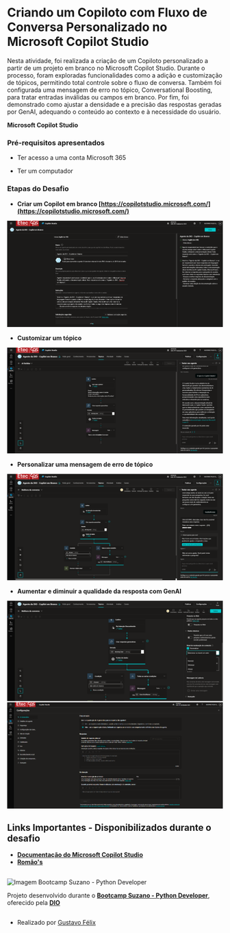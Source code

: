 # Criando um Copiloto com Fluxo de Conversa Personalizado no Microsoft Copilot Studio

Nesta atividade, foi realizada a criação de um Copiloto personalizado a partir de um projeto em branco no Microsoft Copilot Studio. Durante o processo, foram exploradas funcionalidades como a adição e customização de tópicos, permitindo total controle sobre o fluxo de conversa. Também foi configurada uma mensagem de erro no tópico, Conversational Boosting, para tratar entradas inválidas ou campos em branco. Por fim, foi demonstrado como ajustar a densidade e a precisão das respostas geradas por GenAI, adequando o conteúdo ao contexto e à necessidade do usuário.

**Microsoft Copilot Studio**

### Pré-requisitos apresentados

* Ter acesso a uma conta Microsoft 365

* Ter um computador

### Etapas do Desafio

* **Criar um Copilot em branco [https://copilotstudio.microsoft.com/](https://copilotstudio.microsoft.com/)**

<img src="CopilotBranco.png" alt="Imagem da Criação do Copilot em Branco">

* **Customizar um tópico**

<img src="CutomizarTopico.png" alt="Customização de um tópico">

* **Personalizar uma mensagem de erro de tópico**

<img src="MensagemErro.png" alt='Personalizando uma mensagem de erro de tópico'>

* **Aumentar e diminuir a qualidade da resposta com GenAI**

<img src="GenIA1.png" alt="Aumentando e diminuindo a qualidade da resposta com GenAI">
<img src="GenIA2.png" alt="Aumentando e diminuindo a qualidade da resposta com GenAI">

## Links Importantes - Disponibilizados durante o desafio

* [**Documentação do Microsoft Copilot Studio**](https://learn.microsoft.com/pt-br/microsoft-copilot-studio/)
* [**Romão's**](https://romaos.com.br/learn/)

##

![Imagem Bootcamp Suzano - Python Developer](https://assets.dio.me/wqFNFD1_7AKN1MpbZvurY1cUcpUXQ2ELMfW5Bi9R8VM/f:webp/h:120/q:80/L3RyYWNrcy9lN2MzZjVkNy0yMTEwLTQ3N2YtYmYxMS0wNjg3MjQzMjZjYzEucG5n)

Projeto desenvolvido durante o [**Bootcamp Suzano - Python Developer**](https://www.dio.me/bootcamp/suzano-python-developer), oferecido pela [**DIO**](https://www.dio.me/)

##

- Realizado por [Gustavo Félix](https://github.com/Gustavo-Felix)
